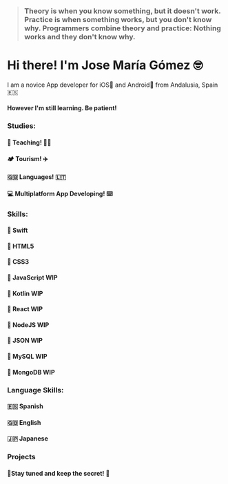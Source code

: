 >### Theory is when you know something, but it doesn't work. Practice is when something works, but you don't know why. Programmers combine theory and practice: Nothing works and they don't know why.


# Hi there! I'm Jose María Gómez :nerd_face:
I am a novice App developer for iOS:apple: and Android:robot: from Andalusia, Spain :es:

#### However I'm still learning. Be patient!

### Studies:
 #### :book: Teaching! :man_teacher:
 #### :camping: Tourism! :airplane:
 #### :uk:  Languages! :lithuania:
 #### :computer:  Multiplatform App Developing! :keyboard:

### Skills:
#### :blue_book: Swift
#### :book: HTML5
#### :book: CSS3
#### :book: JavaScript WIP
#### :book: Kotlin WIP
#### :book: React WIP
#### :book: NodeJS WIP
#### :book: JSON WIP
#### :book: MySQL WIP
#### :book: MongoDB WIP


### Language Skills:

#### :es: Spanish
#### :uk: English
#### :jp: Japanese

### Projects

#### :shushing_face:Stay tuned and keep the secret! :shushing_face:
